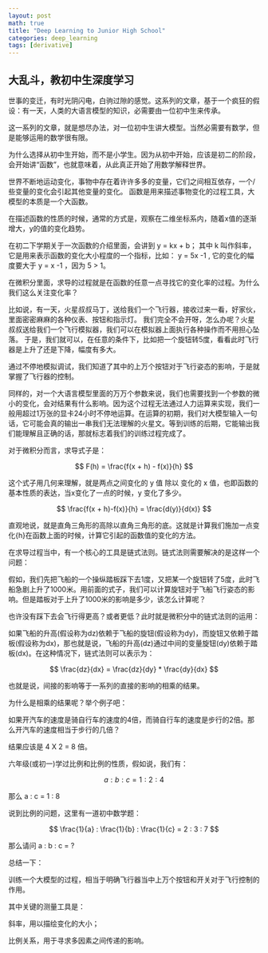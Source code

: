 ```yaml
---
layout: post
math: true
title: "Deep Learning to Junior High School"
categories: deep_learning
tags: [derivative]
---
```


## 大乱斗，教初中生深度学习

世事的变迁，有时光阴闪电，白驹过隙的感觉。这系列的文章，基于一个疯狂的假设：有一天，人类的大语言模型的知识，必需要由一位初中生来传承。

这一系列的文章，就是想尽办法，对一位初中生讲大模型。当然必需要有数学，但是能够运用的数学很有限。

为什么选择从初中生开始，而不是小学生。因为从初中开始，应该是初二的阶段，会开始讲“函数”，也就意味着，从此真正开始了用数学解释世界。

世界不断地运动变化，事物中存在着许许多多的变量，它们之间相互依存，一个/些变量的变化会引起其他变量的变化。
函数是用来描述事物变化的过程工具，大模型的本质是一个大函数。

在描述函数的性质的时候，通常的方式是，观察在二维坐标系内，随着x值的逐渐增大，y的值的变化趋势。

在初二下学期关于一次函数的介绍里面，会讲到 y = kx + b； 其中 k 叫作斜率，它是用来表示函数的变化大小程度的一个指标，比如：
y = 5x -1 , 它的变化的幅度要大于 y = x -1 ，因为 5 > 1。

在微积分里面，求导的过程就是在函数的任意一点寻找它的变化率的过程。为什么我们这么关注变化率？

比如说，有一天，火星叔叔马丁，送给我们一个飞行器，接收过来一看，好家伙，里面密密麻麻的各种仪表、按钮和指示灯。
我们完全不会开呀，怎么办呢？火星叔叔送给我们一个飞行模拟器，我们可以在模拟器上面执行各种操作而不用担心坠落。
于是，我们就可以，在任意的条件下，比如把一个旋钮转5度，看看此时飞行器是上升了还是下降，幅度有多大。

通过不停地模拟调试，我们知道了其中的上万个按钮对于飞行姿态的影响，于是就掌握了飞行器的控制。

同样的，对一个大语言模型里面的万万个参数来说，我们也需要找到一个参数的微小的变化，会对结果有什么影响。因为这个过程无法通过人力运算来实现，我们一般用超过1万张的显卡24小时不停地运算。在运算的初期，我们对大模型输入一句话，它可能会真的输出一串我们无法理解的火星文。等到训练的后期，它能输出我们能理解且正确的话，那就标志着我们的训练过程完成了。

对于微积分而言，求导式子是：

$$ F(h) = \frac{f(x + h) - f(x)}{h} $$

这个式子用几何来理解，就是两点之间变化的 y 值 除以 变化的 x 值，也即函数的基本性质的表达，当x变化了一点的时候，y 变化了多少。

$$ \frac{f(x + h)-f(x)}{h} = \frac{d(y)}{d(x)} $$

直观地说，就是直角三角形的高除以直角三角形的底。这就是计算我们施加一点变化{h}在函数上面的时候，计算它引起的函数值的变化的方法。

在求导过程当中，有一个核心的工具是链式法则。链式法则需要解决的是这样一个问题：

假如，我们先把飞船的一个操纵踏板踩下去1度，又把某一个旋钮转了5度，此时飞船急剧上升了1000米。用前面的式子，我们可以计算旋钮对于飞船飞行姿态的影响。但是踏板对于上升了1000米的影响是多少，该怎么计算呢？

也许没有踩下去会飞行得更高？或者更低？此时就是微积分中的链式法则的运用：

如果飞船的升高(假设称为dz)依赖于飞船的旋钮(假设称为dy)，而旋钮又依赖于踏板(假设称为dx)，那也就是说，飞船的升高(dz)通过中间的变量旋钮(dy)依赖于踏板(dx)。在这种情况下，链式法则可以表示为：

$$ \frac{dz}{dx} = \frac{dz}{dy} * \frac{dy}{dx} $$

也就是说，间接的影响等于一系列的直接的影响的相乘的结果。

为什么是相乘的结果呢？举个例子吧：

如果开汽车的速度是骑自行车的速度的4倍，而骑自行车的速度是步行的2倍。那么开汽车的速度相当于步行的几倍？

结果应该是 4 X 2 = 8 倍。

六年级(或初一)学过比例和比例的性质，假如说，我们有：

$$ a : b : c = 1 : 2 : 4 $$

那么  a : c = 1 : 8

说到比例的问题，这里有一道初中数学题：

$$ \frac{1}{a} : \frac{1}{b} : \frac{1}{c} = 2 : 3 : 7 $$

那么请问 a : b : c = ?

总结一下：

训练一个大模型的过程，相当于明确飞行器当中上万个按钮和开关对于飞行控制的作用。

其中关键的测量工具是：

斜率，用以描绘变化的大小；

比例关系，用于寻求多因素之间传递的影响。
